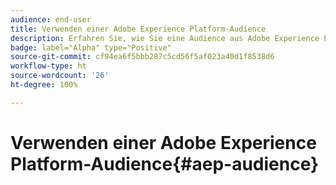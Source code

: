 ```yaml
---
audience: end-user
title: Verwenden einer Adobe Experience Platform-Audience
description: Erfahren Sie, wie Sie eine Audience aus Adobe Experience Platform verwenden
badge: label="Alpha" type="Positive"
source-git-commit: cf94ea6f5bbb287c5cd56f5af023a40d1f8538d6
workflow-type: ht
source-wordcount: '26'
ht-degree: 100%

---
```


# Verwenden einer Adobe Experience Platform-Audience{#aep-audience}
